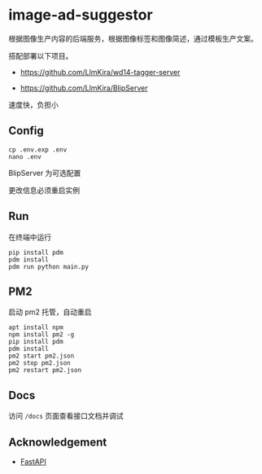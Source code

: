# image-ad-suggestor

根据图像生产内容的后端服务，根据图像标签和图像简述，通过模板生产文案。

搭配部署以下项目。

- https://github.com/LlmKira/wd14-tagger-server

- https://github.com/LlmKira/BlipServer

速度快，负担小

## Config

```shell
cp .env.exp .env
nano .env

```

BlipServer 为可选配置

更改信息必须重启实例

## Run

在终端中运行

```shell
pip install pdm
pdm install
pdm run python main.py

```

## PM2

启动 pm2 托管，自动重启

```shell
apt install npm
npm install pm2 -g
pip install pdm
pdm install
pm2 start pm2.json
pm2 stop pm2.json
pm2 restart pm2.json

```

## Docs

访问 `/docs` 页面查看接口文档并调试

## Acknowledgement

- [FastAPI](https://fastapi.tiangolo.com/)

